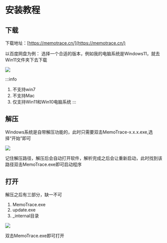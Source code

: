 # 安装教程

## 下载

下载地址：[https://memotrace.cn/](https://memotrace.cn/)

以百度网盘为例：
选择一个合适的版本，例如我的电脑系统是Windows11，就去Win11文件夹下去下载

![](https://blog.lc044.love/static/img/30bd1c93aade53f7ab267ab561be5896.clipboard-2024-04-01.webp)

:::info
1. 不支持win7
2. 不支持Mac
3. 仅支持Win11和Win10电脑系统
:::

## 解压

Windows系统是自带解压功能的，此时只需要双击MemoTrace-x.x.x.exe,选择“开始”即可

![](https://blog.lc044.love/static/img/8db3d648b83bd98862062bc2d8b487ee.clipboard-2024-04-13.webp)

记住解压路径，解压后会自动打开软件，解析完成之后会让重新启动，此时找到该路径双击MemoTrace.exe即可启动程序

## 打开

解压之后有三部分，缺一不可
1) MemoTrace.exe
2) update.exe
3) _internal目录

![](https://blog.lc044.love/static/img/d6bc0db15e20bee508dcb098c5098f48.clipboard-2024-04-01.webp)

双击MemoTrace.exe即可打开